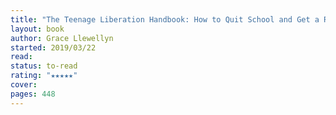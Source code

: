 ```yaml
---
title: "The Teenage Liberation Handbook: How to Quit School and Get a Real Life and Education"
layout: book
author: Grace Llewellyn
started: 2019/03/22
read: 
status: to-read
rating: "★★★★★"
cover: 
pages: 448
---
```


